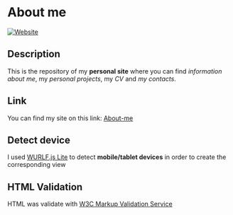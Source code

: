 # About me

[![Website](https://img.shields.io/website?down_color=red&down_message=down&up_color=green&up_message=up&url=https%3A%2F%2Fnicomanto.github.io%2FAbout-me%2F)](https://shields.io/)

## Description
This is the repository of my **personal site** where you can find *information about me*, my *personal projects*, my *CV* and *my contacts*.

## Link
You can find my site on this link: [About-me](https://nicomanto.github.io/About-me/)

## Detect device
I used [WURLF.js Lite](https://web.wurfl.io/#wurfl-js) to detect **mobile/tablet devices** in order to create the corresponding view

## HTML Validation
HTML was validate with [W3C Markup Validation Service](https://validator.w3.org/)
